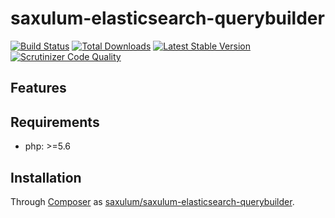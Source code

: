 # saxulum-elasticsearch-querybuilder

[![Build Status](https://api.travis-ci.org/saxulum/saxulum-elasticsearch-querybuilder.png?branch=master)](https://travis-ci.org/saxulum/saxulum-elasticsearch-querybuilder)
[![Total Downloads](https://poser.pugx.org/saxulum/saxulum-elasticsearch-querybuilder/downloads.png)](https://packagist.org/packages/saxulum/saxulum-elasticsearch-querybuilder)
[![Latest Stable Version](https://poser.pugx.org/saxulum/saxulum-elasticsearch-querybuilder/v/stable.png)](https://packagist.org/packages/saxulum/saxulum-elasticsearch-querybuilder)
[![Scrutinizer Code Quality](https://scrutinizer-ci.com/g/saxulum/saxulum-elasticsearch-querybuilder/badges/quality-score.png?b=master)](https://scrutinizer-ci.com/g/saxulum/saxulum-elasticsearch-querybuilder/?branch=master)

## Features

## Requirements

 * php: >=5.6

## Installation

Through [Composer](http://getcomposer.org) as [saxulum/saxulum-elasticsearch-querybuilder][1].

[1]: https://packagist.org/packages/saxulum/saxulum-elasticsearch-querybuilder
